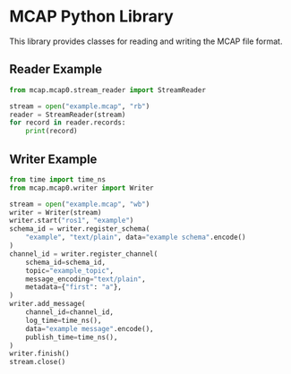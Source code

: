 # MCAP Python Library

This library provides classes for reading and writing the MCAP file format.

## Reader Example

```python
from mcap.mcap0.stream_reader import StreamReader

stream = open("example.mcap", "rb")
reader = StreamReader(stream)
for record in reader.records:
    print(record)
```

## Writer Example

```python
from time import time_ns
from mcap.mcap0.writer import Writer

stream = open("example.mcap", "wb")
writer = Writer(stream)
writer.start("ros1", "example")
schema_id = writer.register_schema(
    "example", "text/plain", data="example schema".encode()
)
channel_id = writer.register_channel(
    schema_id=schema_id,
    topic="example_topic",
    message_encoding="text/plain",
    metadata={"first": "a"},
)
writer.add_message(
    channel_id=channel_id,
    log_time=time_ns(),
    data="example message".encode(),
    publish_time=time_ns(),
)
writer.finish()
stream.close()
```
